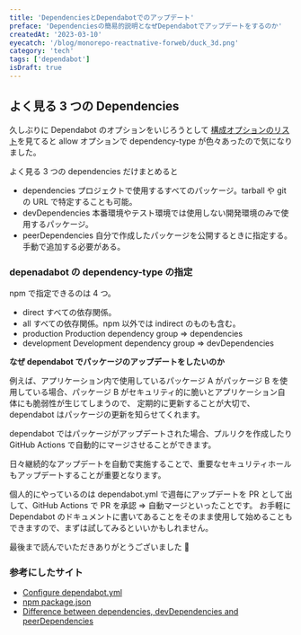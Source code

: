 ```yaml
---
title: 'DependenciesとDependabotでのアップデート'
preface: 'Dependenciesの簡易的説明となぜDependabotでアップデートをするのか'
createdAt: '2023-03-10'
eyecatch: '/blog/monorepo-reactnative-forweb/duck_3d.png'
category: 'tech'
tags: ['dependabot']
isDraft: true
---
```


## よく見る 3 つの Dependencies

久しぶりに Dependabot のオプションをいじろうとして [構成オプションのリスト](https://docs.github.com/ja/enterprise-cloud@latest/code-security/dependabot/dependabot-version-updates/configuration-options-for-the-dependabot.yml-file)を見てると allow オプションで dependency-type が色々あったので気になりました。

よく見る 3 つの dependencies だけまとめると

- dependencies
  プロジェクトで使用するすべてのパッケージ。tarball や git の URL で特定することも可能。
- devDependencies
  本番環境やテスト環境では使用しない開発環境のみで使用するパッケージ。
- peerDependencies
  自分で作成したパッケージを公開するときに指定する。手動で追加する必要がある。

### depenadabot の dependency-type の指定

npm で指定できるのは 4 つ。

- direct
  すべての依存関係。
- all
  すべての依存関係。npm 以外では indirect のものも含む。
- production
  Production dependency group => dependencies
- development
  Development dependency group => devDependencies

**なぜ dependabot でパッケージのアップデートをしたいのか**

例えば、アプリケーション内で使用しているパッケージ A がパッケージ B を使用している場合、パッケージ B がセキュリティ的に脆いとアプリケーション自体にも脆弱性が生じてしまうので、
定期的に更新することが大切で、dependabot はパッケージの更新を知らせてくれます。

dependabot ではパッケージがアップデートされた場合、プルリクを作成したり GitHub Actions で自動的にマージさせることができます。

日々継続的なアップデートを自動で実施することで、重要なセキュリティホールもアップデートすることが重要となります。

個人的にやっているのは dependabot.yml で週毎にアップデートを PR として出して、GitHub Actions で PR を承認 => 自動マージといったことです。
お手軽に Dependabot のドキュメントに書いてあることをそのまま使用して始めることもできますので、まずは試してみるといいかもしれません。

最後まで読んでいただきありがとうございました 👏

### 参考にしたサイト

- [Configure dependabot.yml](https://docs.github.com/ja/enterprise-cloud@latest/code-security/dependabot/dependabot-version-updates/configuration-options-for-the-dependabot.yml-file)
- [npm package.json](https://docs.npmjs.com/cli/v9/configuring-npm/package-json)
- [Difference between dependencies, devDependencies and peerDependencies](https://www.geeksforgeeks.org/difference-between-dependencies-devdependencies-and-peerdependencies/)
